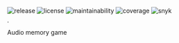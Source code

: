 ![release](https://img.shields.io/github/v/release/bamdadsabbagh/memaudio-org--www)
![license](https://img.shields.io/github/license/bamdadsabbagh/memaudio-org--www)
![maintainability](https://img.shields.io/codeclimate/maintainability/bamdadsabbagh/memaudio-org--www)
![coverage](https://img.shields.io/codeclimate/coverage/bamdadsabbagh/memaudio-org--www)
![snyk](https://img.shields.io/snyk/vulnerabilities/github/bamdadsabbagh/memaudio-org--www)

<img alt="logo" width="5px" src="https://i.imgur.com/FpnyKo3.png">

Audio memory game